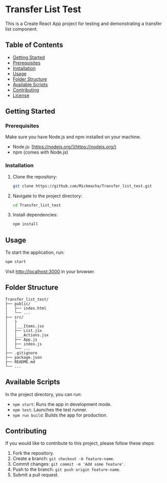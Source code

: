 
# Transfer List Test

This is a Create React App project for testing and demonstrating a transfer list component.

## Table of Contents

- [Getting Started](#getting-started)
- [Prerequisites](#prerequisites)
- [Installation](#installation)
- [Usage](#usage)
- [Folder Structure](#folder-structure)
- [Available Scripts](#available-scripts)
- [Contributing](#contributing)
- [License](#license)

## Getting Started

### Prerequisites

Make sure you have Node.js and npm installed on your machine.

- Node.js: [https://nodejs.org/](https://nodejs.org/)
- npm (comes with Node.js)

### Installation

1. Clone the repository:

   ```bash
   git clone https://github.com/Mickmacha/Transfer_list_test.git
    ```

2. Navigate to the project directory:

   ```bash
   cd Transfer_list_test
   ```

3. Install dependencies:

   ```bash
   npm install
   ```

## Usage

To start the application, run:

```bash
npm start
```

Visit [http://localhost:3000](http://localhost:3000) in your browser.

## Folder Structure

```plaintext
Transfer_list_test/
├── public/
│   ├── index.html
│   └── ...
├── src/
│   ├
│   │___Items.jsx
│   ├── List.jsx
│   │___Actions.jsx
│   ├── App.js
│   ├── index.js
│   └── ...
├── .gitignore
├── package.json
├── README.md
└── ...
```

## Available Scripts

In the project directory, you can run:

- `npm start`: Runs the app in development mode.
- `npm test`: Launches the test runner.
- `npm run build`: Builds the app for production.

## Contributing

If you would like to contribute to this project, please follow these steps:

1. Fork the repository.
2. Create a branch: `git checkout -b feature-name`.
3. Commit changes: `git commit -m 'Add some feature'`.
4. Push to the branch: `git push origin feature-name`.
5. Submit a pull request.
